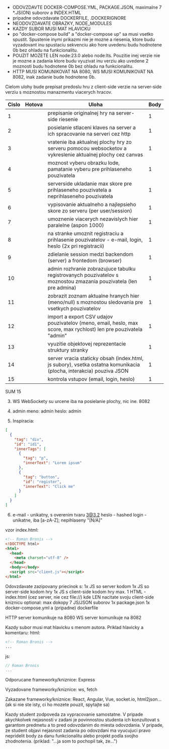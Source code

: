 - ODOVZDAVTE DOCKER-COMPOSE.YML, PACKAGE.JSON, maximalne 7 \*.JS(ON) suborov a INDEX.HTML
- pripadne odovzdavate DOCKERFILE, .DOCKERIGNORE
- NEODOVZDAVATE OBRAZKY, NODE_MODULES
- KAZDY SUBOR MUSI MAT HLAVICKU
- po "docker-compose build" a "docker-compose up" sa musi vsetko spustit. Spustenie inymi prikazmi nie je mozne a riesenia, ktore budu vyzadovant inu spustaciu sekvenciu ako hore uvedenu budu hodnotene 0b bez ohladu na funkcionalitu.
- POUZIT MOZETE LEN node:23.0 alebo node:lts. Pouzitie inej verzie nie je mozne a zadania ktore budu vyuzivat inu verziu ako uvedene 2 moznosti budu hodnotene 0b bez ohladu na funkcionalitu.
- HTTP MUSI KOMUNIKOVAT NA 8080, WS MUSI KOMUNIKOVAT NA 8082, inak zadanie bude hodnotene 0b.

Cielom ulohy bude prepisat predoslu hru z client-side verzie na server-side verziu s moznostou manazmentu viacerych hracov.

| Cislo | Hotova | Uloha                                                                                                              | Body |
| ----- | ------ | ------------------------------------------------------------------------------------------------------------------ | ---- |
| 1     |        | prepisanie originalnej hry na server-side riesenie                                                                 | 1    |
| 2     |        | posielanie stlaceni klaves na server a ich spracovanie na serveri cez http                                         | 1    |
| 3     |        | vratenie iba aktualnej plochy hry zo serveru pomocou websocketov a vykreslenie aktualnej plochy cez canvas         | 1    |
| 4     |        | moznost vyberu obrazku lode, pamatanie vyberu pre prihlaseneho pouzivatela                                         | 1    |
| 5     |        | serverside ukladanie max skore pre prihlaseneho pouzivatela a neprihlaseneho pouzivatela                           | 1    |
| 6     |        | vypisovanie aktualneho a najlepsieho skore zo serveru (per user/session)                                           | 1    |
| 7     |        | umoznenie viacerych nezavislych hier paralelne (aspon 1000)                                                        | 1    |
| 8     |        | na stranke umoznit registraciu a prihlasenie pouzivatelov - e-mail, login, heslo (2x pri registracii)              | 1    |
| 9     |        | zdielanie session medzi backendom (server) a frontedom (browser)                                                   | 1    |
| 10    |        | admin rozhranie zobrazujuce tabulku registrovanych pouzivatelov s moznostou zmazania pouzivatela (len pre admina)  | 1    |
| 11    |        | zobrazit zoznam aktualne hranych hier (meno/null) s moznostou sledovania pre vsetkych pouzivatelov                 | 1    |
| 12    |        | import a export CSV udajov pouzivatelov (meno, email, heslo, max score, max rychlost) len pre pouzivatela "admin"  | 1    |
| 13    |        | vyuzitie objektovej reprezentacie struktury stranky                                                                | 1    |
| 14    |        | server vracia staticky obsah (index.html, js subory), vsetka ostatna komunikacia (plocha, interakcia) pouziva JSON | 1    |
| 15    |        | kontrola vstupov (email, login, heslo)                                                                             | 1    |

SUM 15

3. WS
   WebSockety su urcene iba na posielanie plochy, nic ine. 8082

4. admin
   meno: admin
   heslo: admin

5. Inspiracia:

```json
[
  {
    "tag": "div",
    "id": "id1",
    "innerTags": [
      {
        "tag": "p",
        "innerText": "Lorem ipsum"
      },
      {
        "tag": "button",
        "id": "register",
        "innerText": "Click me"
      }
    ]
  }
]
```

6. e-mail - unikatny, s overenim tvaru 3@3.2
   heslo - hashed
   login - unikatne, iba [a-zA-Z]; nepihlaseny "[N/A]"

vzor index.html:

```html
<!-- Roman Bronis -->
<!DOCTYPE html>
<html>
  <head>
    <meta charset="utf-8" />
  </head>
  <body></body>
  <script src="client.js"></script>
</html>
```

Odovzdavate zazipovany priecinok s:
1x JS so server kodom
1x JS so server-side kodom hry
1x JS s client-side kodom hry
max. 1 HTML - index.html (cez server, nie cez file://) kde LEN nacitate svoju client-side kniznicu
optional: max dokopy 7 JS/JSON suborov
1x package.json
1x docker-compose.yml a (pripadne) dockerfile

HTTP server komunikuje na 8080
WS server komunikuje na 8082

Kazdy subor musi mat hlavicku s menom autora.
Priklad hlavicky a komentaru:
html:

```html
<!-- Roman Bronis -->
...
```

js:

```js
// Roman Bronis
...
```

Odporucane frameworky/kniznice:
Express

Vyzadovane frameworky/kniznice:
ws, fetch

Zakazane frameworky/kniznice:
React, Angular, Vue, socket.io, html2json... (ak si nie ste isty, ci ho mozete pouzit, spytajte sa)

Kazdy student zodpoveda za vypracovanie samostatne. V pripade akychkolvek nejasnosti v zadani je povinnostou studenta ich konzultovat s garantom predmetu a to pred odovzdanim do miesta odovzdania. V pripade, ze student objavi nejasnost zadania po odovzdani ma vyucujuci pravo nepridelit body za danu funkcionalitu alebo projekt podla svojho zhodnotenia. (priklad: "...ja som to pochopil tak, ze...")
